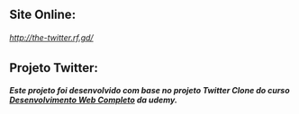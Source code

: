 ## Site Online:
###### http://the-twitter.rf.gd/

## Projeto Twitter: 

##### Este projeto foi desenvolvido com base no projeto Twitter Clone do curso [Desenvolvimento Web Completo](https://www.udemy.com/course/web-completo/) da udemy.
##### 

